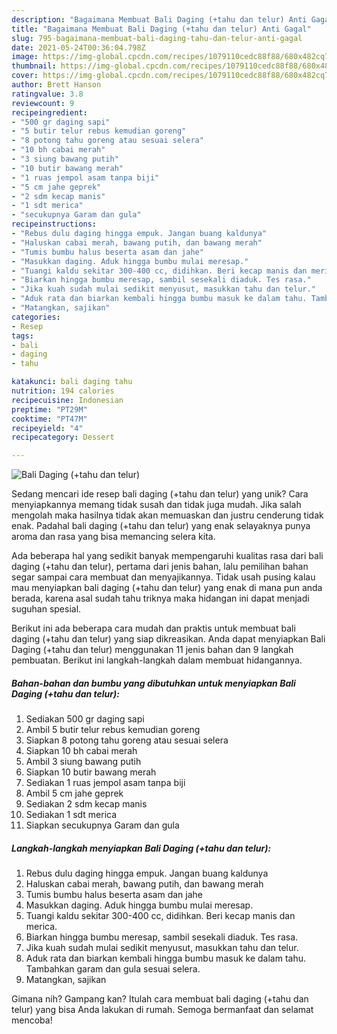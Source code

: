 ```yaml
---
description: "Bagaimana Membuat Bali Daging (+tahu dan telur) Anti Gagal"
title: "Bagaimana Membuat Bali Daging (+tahu dan telur) Anti Gagal"
slug: 795-bagaimana-membuat-bali-daging-tahu-dan-telur-anti-gagal
date: 2021-05-24T00:36:04.798Z
image: https://img-global.cpcdn.com/recipes/1079110cedc88f88/680x482cq70/bali-daging-tahu-dan-telur-foto-resep-utama.jpg
thumbnail: https://img-global.cpcdn.com/recipes/1079110cedc88f88/680x482cq70/bali-daging-tahu-dan-telur-foto-resep-utama.jpg
cover: https://img-global.cpcdn.com/recipes/1079110cedc88f88/680x482cq70/bali-daging-tahu-dan-telur-foto-resep-utama.jpg
author: Brett Hanson
ratingvalue: 3.8
reviewcount: 9
recipeingredient:
- "500 gr daging sapi"
- "5 butir telur rebus kemudian goreng"
- "8 potong tahu goreng atau sesuai selera"
- "10 bh cabai merah"
- "3 siung bawang putih"
- "10 butir bawang merah"
- "1 ruas jempol asam tanpa biji"
- "5 cm jahe geprek"
- "2 sdm kecap manis"
- "1 sdt merica"
- "secukupnya Garam dan gula"
recipeinstructions:
- "Rebus dulu daging hingga empuk. Jangan buang kaldunya"
- "Haluskan cabai merah, bawang putih, dan bawang merah"
- "Tumis bumbu halus beserta asam dan jahe"
- "Masukkan daging. Aduk hingga bumbu mulai meresap."
- "Tuangi kaldu sekitar 300-400 cc, didihkan. Beri kecap manis dan merica."
- "Biarkan hingga bumbu meresap, sambil sesekali diaduk. Tes rasa."
- "Jika kuah sudah mulai sedikit menyusut, masukkan tahu dan telur."
- "Aduk rata dan biarkan kembali hingga bumbu masuk ke dalam tahu. Tambahkan garam dan gula sesuai selera."
- "Matangkan, sajikan"
categories:
- Resep
tags:
- bali
- daging
- tahu

katakunci: bali daging tahu 
nutrition: 194 calories
recipecuisine: Indonesian
preptime: "PT29M"
cooktime: "PT47M"
recipeyield: "4"
recipecategory: Dessert

---
```



![Bali Daging (+tahu dan telur)](https://img-global.cpcdn.com/recipes/1079110cedc88f88/680x482cq70/bali-daging-tahu-dan-telur-foto-resep-utama.jpg)

Sedang mencari ide resep bali daging (+tahu dan telur) yang unik? Cara menyiapkannya memang tidak susah dan tidak juga mudah. Jika salah mengolah maka hasilnya tidak akan memuaskan dan justru cenderung tidak enak. Padahal bali daging (+tahu dan telur) yang enak selayaknya punya aroma dan rasa yang bisa memancing selera kita.



Ada beberapa hal yang sedikit banyak mempengaruhi kualitas rasa dari bali daging (+tahu dan telur), pertama dari jenis bahan, lalu pemilihan bahan segar sampai cara membuat dan menyajikannya. Tidak usah pusing kalau mau menyiapkan bali daging (+tahu dan telur) yang enak di mana pun anda berada, karena asal sudah tahu triknya maka hidangan ini dapat menjadi suguhan spesial.


Berikut ini ada beberapa cara mudah dan praktis untuk membuat bali daging (+tahu dan telur) yang siap dikreasikan. Anda dapat menyiapkan Bali Daging (+tahu dan telur) menggunakan 11 jenis bahan dan 9 langkah pembuatan. Berikut ini langkah-langkah dalam membuat hidangannya.

<!--inarticleads1-->

##### Bahan-bahan dan bumbu yang dibutuhkan untuk menyiapkan Bali Daging (+tahu dan telur):

1. Sediakan 500 gr daging sapi
1. Ambil 5 butir telur rebus kemudian goreng
1. Siapkan 8 potong tahu goreng atau sesuai selera
1. Siapkan 10 bh cabai merah
1. Ambil 3 siung bawang putih
1. Siapkan 10 butir bawang merah
1. Sediakan 1 ruas jempol asam tanpa biji
1. Ambil 5 cm jahe geprek
1. Sediakan 2 sdm kecap manis
1. Sediakan 1 sdt merica
1. Siapkan secukupnya Garam dan gula




<!--inarticleads2-->

##### Langkah-langkah menyiapkan Bali Daging (+tahu dan telur):

1. Rebus dulu daging hingga empuk. Jangan buang kaldunya
1. Haluskan cabai merah, bawang putih, dan bawang merah
1. Tumis bumbu halus beserta asam dan jahe
1. Masukkan daging. Aduk hingga bumbu mulai meresap.
1. Tuangi kaldu sekitar 300-400 cc, didihkan. Beri kecap manis dan merica.
1. Biarkan hingga bumbu meresap, sambil sesekali diaduk. Tes rasa.
1. Jika kuah sudah mulai sedikit menyusut, masukkan tahu dan telur.
1. Aduk rata dan biarkan kembali hingga bumbu masuk ke dalam tahu. Tambahkan garam dan gula sesuai selera.
1. Matangkan, sajikan




Gimana nih? Gampang kan? Itulah cara membuat bali daging (+tahu dan telur) yang bisa Anda lakukan di rumah. Semoga bermanfaat dan selamat mencoba!
